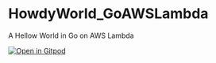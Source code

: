 # HowdyWorld_GoAWSLambda
A Hellow World in Go on AWS Lambda

[![Open in Gitpod](https://gitpod.io/button/open-in-gitpod.svg)](https://gitpod.io/#https://github.com/ericop/HowdyWorld_GoAWSLambda)
